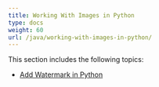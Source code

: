 ```yaml
---
title: Working With Images in Python
type: docs
weight: 60
url: /java/working-with-images-in-python/
---
```


This section includes the following topics:

- [Add Watermark in Python](https://docs.aspose.com/words/java/add-watermark-in-python/)

